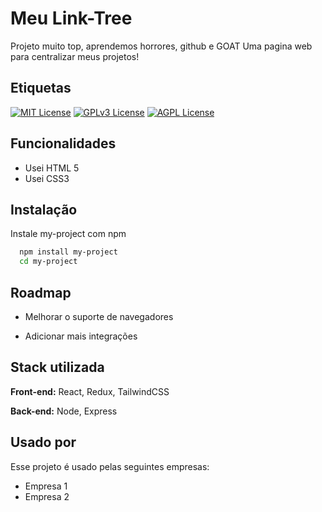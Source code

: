 
# Meu Link-Tree
Projeto muito top, aprendemos horrores, github e GOAT
Uma pagina web para centralizar meus projetos!



## Etiquetas
[![MIT License](https://img.shields.io/badge/License-MIT-green.svg)](https://choosealicense.com/licenses/mit/)
[![GPLv3 License](https://img.shields.io/badge/License-GPL%20v3-yellow.svg)](https://opensource.org/licenses/)
[![AGPL License](https://img.shields.io/badge/license-AGPL-blue.svg)](http://www.gnu.org/licenses/agpl-3.0)


## Funcionalidades

- Usei HTML 5
- Usei CSS3




## Instalação

Instale my-project com npm

```bash
  npm install my-project
  cd my-project
```
    
    
## Roadmap

- Melhorar o suporte de navegadores

- Adicionar mais integrações


## Stack utilizada

**Front-end:** React, Redux, TailwindCSS

**Back-end:** Node, Express


## Usado por

Esse projeto é usado pelas seguintes empresas:

- Empresa 1
- Empresa 2

